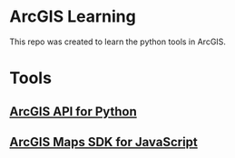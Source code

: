 # ArcGIS Learning
This repo was created to learn the python tools in ArcGIS. 

# Tools
## [ArcGIS API for Python](https://developers.arcgis.com/python/latest/)

## [ArcGIS Maps SDK for JavaScript](https://developers.arcgis.com/javascript/latest/)

